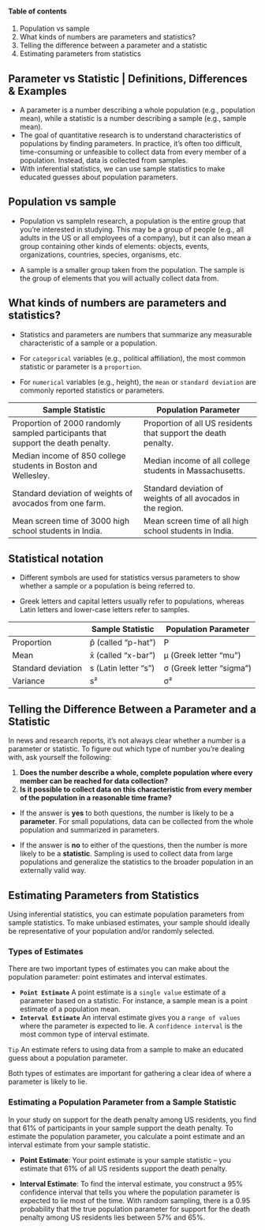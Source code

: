 #### Table of contents
1. Population vs sample
2. What kinds of numbers are parameters and statistics?
3. Telling the difference between a parameter and a statistic
4. Estimating parameters from statistics

## Parameter vs Statistic | Definitions, Differences & Examples

- A parameter is a number describing a whole population (e.g., population mean), while a statistic is a number describing a sample (e.g., sample mean).<br>
- The goal of quantitative research is to understand characteristics of populations by finding parameters. In practice, it’s often too difficult, time-consuming or unfeasible to collect data from every member of a population. Instead, data is collected from samples.<br>
- With inferential statistics, we can use sample statistics to make educated guesses about population parameters.

## Population vs sample
- Population vs sampleIn research, a population is the entire group that you’re interested in studying. This may be a group of people (e.g., all adults in the US or all employees of a company), but it can also mean a group containing other kinds of elements: objects, events, organizations, countries, species, organisms, etc.

- A sample is a smaller group taken from the population. The sample is the group of elements that you will actually collect data from.


## What kinds of numbers are parameters and statistics?
- Statistics and parameters are numbers that summarize any measurable characteristic of a sample or a population.

- For `categorical` variables (e.g., political affiliation), the most common statistic or parameter is a `proportion`.

- For `numerical` variables (e.g., height), the `mean` or `standard deviation` are commonly reported statistics or parameters.

| Sample Statistic                                                        | Population Parameter                                                      |
|-------------------------------------------------------------------------|---------------------------------------------------------------------------|
| Proportion of 2000 randomly sampled participants that support the death penalty. | Proportion of all US residents that support the death penalty.            |
| Median income of 850 college students in Boston and Wellesley.          | Median income of all college students in Massachusetts.                   |
| Standard deviation of weights of avocados from one farm.                | Standard deviation of weights of all avocados in the region.             |
| Mean screen time of 3000 high school students in India.                 | Mean screen time of all high school students in India.                    |



## Statistical notation
- Different symbols are used for statistics versus parameters to show whether a sample or a population is being referred to.

- Greek letters and capital letters usually refer to populations, whereas Latin letters and lower-case letters refer to samples.

|                         | Sample Statistic        | Population Parameter    |
|-------------------------|-------------------------|-------------------------|
| Proportion              | p̂ (called “p-hat”)     | P                       |
| Mean                    | x̄ (called “x-bar”)     | μ (Greek letter “mu”)   |
| Standard deviation      | s (Latin letter “s”)    | σ (Greek letter “sigma”)|
| Variance                | s²                      | σ²                      |



## Telling the Difference Between a Parameter and a Statistic

In news and research reports, it’s not always clear whether a number is a parameter or statistic. To figure out which type of number you’re dealing with, ask yourself the following:

1. **Does the number describe a whole, complete population where every member can be reached for data collection?**
2. **Is it possible to collect data on this characteristic from every member of the population in a reasonable time frame?**

- If the answer is **yes** to both questions, the number is likely to be a **parameter**. For small populations, data can be collected from the whole population and summarized in parameters.

- If the answer is **no** to either of the questions, then the number is more likely to be a **statistic**. Sampling is used to collect data from large populations and generalize the statistics to the broader population in an externally valid way.


## Estimating Parameters from Statistics

Using inferential statistics, you can estimate population parameters from sample statistics. To make unbiased estimates, your sample should ideally be representative of your population and/or randomly selected.

### Types of Estimates

There are two important types of estimates you can make about the population parameter: point estimates and interval estimates.

- **`Point Estimate`** A point estimate is a `single value` estimate of a parameter based on a statistic. For instance, a sample mean is a point estimate of a population mean.
- **`Interval Estimate`** An interval estimate gives you a `range of values` where the parameter is expected to lie. A `confidence interval` is the most common type of interval estimate.

`Tip` An estimate refers to using data from a sample to make an educated guess about a population parameter.

Both types of estimates are important for gathering a clear idea of where a parameter is likely to lie.

### Estimating a Population Parameter from a Sample Statistic

In your study on support for the death penalty among US residents, you find that 61% of participants in your sample support the death penalty. To estimate the population parameter, you calculate a point estimate and an interval estimate from your sample statistic.

- **Point Estimate**: Your point estimate is your sample statistic – you estimate that 61% of all US residents support the death penalty.

- **Interval Estimate**: To find the interval estimate, you construct a 95% confidence interval that tells you where the population parameter is expected to lie most of the time. With random sampling, there is a 0.95 probability that the true population parameter for support for the death penalty among US residents lies between 57% and 65%.




